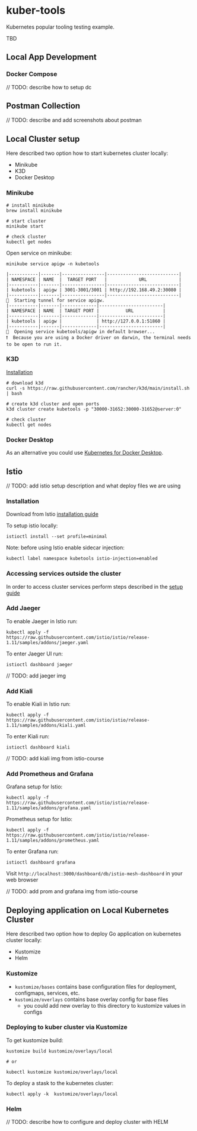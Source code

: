 # kuber-tools

Kubernetes popular tooling testing example.

TBD

## Local App Development

### Docker Compose

// TODO: describe how to setup dc

## Postman Collection

// TODO: describe and add screenshots about postman

## Local Cluster setup

Here described two option how to start kubernetes cluster locally:
- Minikube
- K3D
- Docker Desktop

### Minikube

```shell
# install minikube
brew install minikube

# start cluster
minikube start

# check cluster
kubectl get nodes
```

Open service on minikube:

```shell
minikube service apigw -n kubetools

|-----------|-------|----------------|---------------------------|
| NAMESPACE | NAME  |  TARGET PORT   |            URL            |
|-----------|-------|----------------|---------------------------|
| kubetools | apigw | 3001-3001/3001 | http://192.168.49.2:30080 |
|-----------|-------|----------------|---------------------------|
🏃  Starting tunnel for service apigw.
|-----------|-------|-------------|------------------------|
| NAMESPACE | NAME  | TARGET PORT |          URL           |
|-----------|-------|-------------|------------------------|
| kubetools | apigw |             | http://127.0.0.1:51860 |
|-----------|-------|-------------|------------------------|
🎉  Opening service kubetools/apigw in default browser...
❗  Because you are using a Docker driver on darwin, the terminal needs to be open to run it.
```

### K3D

<a href="https://k3d.io/v5.0.1/">Installation</a>

```shell
# download k3d
curl -s https://raw.githubusercontent.com/rancher/k3d/main/install.sh | bash

# create k3d cluster and open ports
k3d cluster create kubetools -p "30000-31652:30000-31652@server:0"

# check cluster
kubectl get nodes
```

### Docker Desktop

As an alternative you could use <a href="https://docs.docker.com/desktop/kubernetes/">Kubernetes for Docker Desktop</a>.

## Istio

// TODO: add istio setup description and what deploy files we are using

### Installation

Download from Istio <a href="https://istio.io/latest/docs/setup/install/">installation guide</a>

To setup istio locally:
```shell
istioctl install --set profile=minimal
```

Note: before using Istio enable sidecar injection:
```shell
kubectl label namespace kubetools istio-injection=enabled
```

### Accessing services outside the cluster

In order to access cluster services perform steps described in the <a href="https://istio.io/latest/docs/setup/getting-started/#determining-the-ingress-ip-and-ports">setup guide</a>

### Add Jaeger

To enable Jaeger in Istio run:
```shell
kubectl apply -f https://raw.githubusercontent.com/istio/istio/release-1.11/samples/addons/jaeger.yaml
```

To enter Jaeger UI run:
```shell
istioctl dashboard jaeger
```

// TODO: add jaeger img

### Add Kiali

To enable Kiali in Istio run:
```shell
kubectl apply -f https://raw.githubusercontent.com/istio/istio/release-1.11/samples/addons/kiali.yaml
```

To enter Kiali run:
```shell
istioctl dashboard kiali
```

// TODO: add kiali img from istio-course

### Add Prometheus and Grafana

Grafana setup for Istio:
```shell
kubectl apply -f https://raw.githubusercontent.com/istio/istio/release-1.11/samples/addons/grafana.yaml
```

Prometheus setup for Istio:
```shell
kubectl apply -f https://raw.githubusercontent.com/istio/istio/release-1.11/samples/addons/prometheus.yaml
```

To enter Grafana run:
```shell
istioctl dashboard grafana
```

Visit `http://localhost:3000/dashboard/db/istio-mesh-dashboard` in your web browser

// TODO: add prom and grafana img from istio-course


## Deploying application on Local Kubernetes Cluster

Here described two option how to deploy Go application on kubernetes cluster locally:
- Kustomize
- Helm

### Kustomize

- `kustomize/bases` contains base configuration files for deployment, configmaps, services, etc.
- `kustomize/overlays` contains base overlay config for base files
  - you could add new overlay to this directory to kustomize values in configs

### Deploying to kuber cluster via Kustomize

To get kustomize build:
```shell
kustomize build kustomize/overlays/local

# or

kubectl kustomize kustomize/overlays/local
```

To deploy a stask to the kubernetes cluster:
```shell
kubectl apply -k  kustomize/overlays/local
```

### Helm

// TODO: describe how to configure and deploy cluster with HELM
